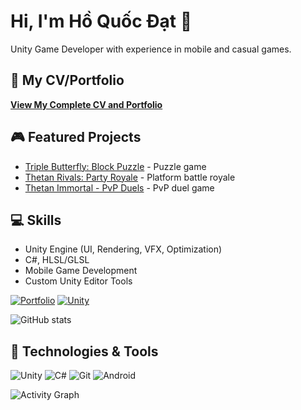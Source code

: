 # Hi, I'm Hồ Quốc Đạt 👋

Unity Game Developer with experience in mobile and casual games.

## 📄 My CV/Portfolio
**[View My Complete CV and Portfolio](https://hodat140600.github.io/My-Info/)**

## 🎮 Featured Projects
- [Triple Butterfly: Block Puzzle](https://play.google.com/store/apps/details?id=com.wolffun.tripleblock&pcampaignid=web_share) - Puzzle game
- [Thetan Rivals: Party Royale](https://play.google.com/store/apps/details?id=com.wolffun.thetanrivals&pcampaignid=web_share) - Platform battle royale
- [Thetan Immortal - PvP Duels](https://play.google.com/store/apps/details?id=com.wolffun.thetanimmortal&pcampaignid=web_share) - PvP duel game

## 💻 Skills
- Unity Engine (UI, Rendering, VFX, Optimization)
- C#, HLSL/GLSL
- Mobile Game Development
- Custom Unity Editor Tools

[![Portfolio](https://img.shields.io/badge/My_CV-4285F4?style=for-the-badge&logo=googlechrome&logoColor=white)](https://hodat140600.github.io/My-Info/)
[![Unity](https://img.shields.io/badge/Unity-000000?style=for-the-badge&logo=unity&logoColor=white)](https://hodat140600.itch.io)

![GitHub stats](https://github-readme-stats.vercel.app/api?username=hodat140600&show_icons=true&theme=radical)

<!-- Technologies section -->
## 🔧 Technologies & Tools
![Unity](https://img.shields.io/badge/-Unity-000?&logo=Unity)
![C#](https://img.shields.io/badge/-C%23-239120?&logo=c-sharp)
![Git](https://img.shields.io/badge/-Git-F05032?&logo=git&logoColor=white)
![Android](https://img.shields.io/badge/-Android-3DDC84?&logo=android&logoColor=white)

<!-- GitHub activity graph -->
![Activity Graph](https://activity-graph.herokuapp.com/graph?username=hodat140600&theme=github)
